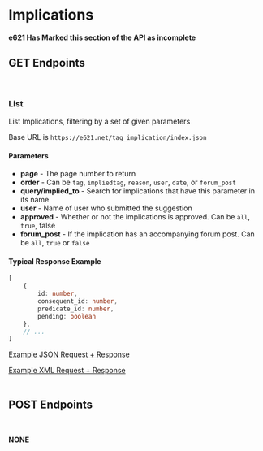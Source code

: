 # Implications

**e621 Has Marked this section of the API as incomplete**


## GET Endpoints
</br>

### List

List Implications, filtering by a set of given parameters

Base URL is `https://e621.net/tag_implication/index.json`

#### Parameters

- **page** - The page number to return
- **order** - Can be `tag`, `impliedtag`, `reason`, `user`, `date`, or `forum_post`
- **query/implied_to** - Search for implications that have this parameter in its name
- **user** - Name of user who submitted the suggestion
- **approved** - Whether or not the implications is approved. Can be `all`, `true`, false
- **forum_post** - If the implication has an accompanying forum post. Can be `all`, `true` or `false`

#### Typical Response Example

```typescript
[
    {
        id: number,
        consequent_id: number,
        predicate_id: number,
        pending: boolean
    },
    // ...
]
```

[Example JSON Request + Response](https://e621.net/tag_implication/index.json?implied_to=feline&approved=true)

[Example XML Request + Response](https://e621.net/tag_implication/index.xml?implied_to=feline&approved=true)
</br>
</br>

## POST Endpoints
</br>

**NONE**